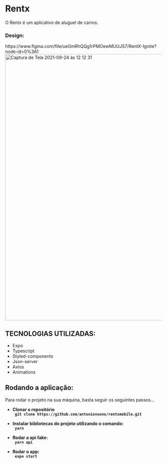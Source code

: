 <h1>Rentx</h1>
<p> O Rentx é um aplicativo de aluguel de carros.</p>

<h3>Design:</h3>
<link> https://www.figma.com/file/ueGmRhQQg1rPMOewMUUJS7/RentX-Ignite?node-id=0%3A1 </link>

<img width="854" alt="Captura de Tela 2021-09-24 às 12 12 31" src="https://user-images.githubusercontent.com/7297243/134698679-2156f73b-203c-428e-8487-5b0705e8f19f.png">

<h2>TECNOLOGIAS UTILIZADAS:</h2>
<ul>
      <li>Expo</li>
      <li>Typescript</li>
      <li>Styled-components</li>
      <li>Json-server</li>
      <li>Axios</li>
      <li>Animations</li>  
</ul>

<h2>Rodando a aplicação:</h2>
<p> Para rodar o projeto na sua máquina, basta seguir os seguintes passos... </p>

   <ul> 
    <li><b>Clonar o repositório</li>
    <code> git clone https://github.com/antoniovuono/rentxmobile.git </code>
   </ul>
   <ul> 
    <li><b>Instalar bibliotecas do projeto utilizando o comando:</li></b>
    <code> yarn </code>
   </ul>
   <ul> 
    <li><b>Rodar a api fake:</li></b>
    <code> yarn api </code>
   </ul>
    <ul> 
    <li><b>Rodar o app:</li></b>
    <code> expo start </code>
   </ul>
